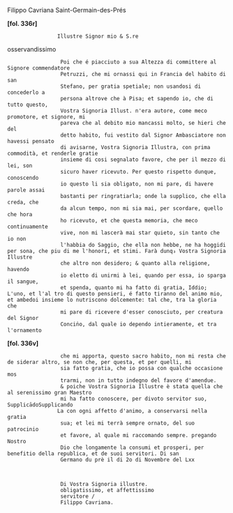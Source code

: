 Filippo Cavriana
Saint-Germain-des-Prés




        
            
                
**[fol. 336r]**


                
                    

                    Illustre Signor mio & S.re
                    
osservandissimo
                


                
                     Poi che é piacciuto a sua Altezza di committere al Signore commendatore
                     Petruzzi, che mi ornassi qui in Francia del habito di san 
                     Stefano, per gratia spetiale; non usandosi di concederlo a
                     persona altrove che à Pisa; et sapendo io, che di tutto questo,
                     Vostra Signoria Illust. n'era autore, come meco promotore, et signore, mi
                     pareva che al debito mio mancassi molto, se hieri che del
                     detto habito, fui vestito dal Signor Ambasciatore non havessi pensato
                     di avisarne, Vostra Signoria Illustra, con prima commodità, et renderle gratie
                     insieme di cosi segnalato favore, che per il mezzo di lei, son
                     sicuro haver ricevuto. Per questo rispetto dunque, conoscendo 
                     io questo li sia obligato, non mi pare, di havere parole assai 
                     bastanti per ringratiarla; onde la supplico, che ella creda, che
                     da alcun tempo, non mi sia mai, per scordare, quello che hora
                     ho ricevuto, et che questa memoria, che meco continuamente
                     vive, non mi lascerà mai star quieto, sin tanto che io non
                     l'habbia do Saggio, che ella non hebbe, ne ha hoggidi per sona, che piu di me l'honori, et stimi. Farà dunq₃ Vostra Signoria Illustre
                     che altro non desidero; & quanto alla religione, havendo
                     io eletto di unirmi à lei, quando per essa, io sparga il sangue, 
                     et spenda, quanto mi ha fatto di gratia, Iddio; L'uno, et l'al tro di questo pensieri, é fatto tiranno del animo mio, et ambedoi insieme lo nutriscono dolcemente: tal che, tra la gloria che
                     mi pare di ricevere d'esser conosciuto, per creatura del Signor
                     Concin̍o, dal quale io dependo intieramente, et tra l'ornamento


                
**[fol. 336v]**


                
                     che mi apporta, questo sacro habito, non mi resta che de siderar altro, se non che, per questa, et per quelli, mi
                     sia fatto gratia, che io possa con qualche occasione mos
                     trarmi, non in tutto indegno del favore d'amendue.
                     & poiche Vostra Signoria Illustre è stata quella che al serenissimo gran Maestro
                     mi ha fatto conoscere, per divoto servitor suo, SupplicādoSupplicando
                    La con ogni affetto d'animo, a conservarsi nella gratia
                     sua; et lei mi terrà sempre ornato, del suo patrocinio
                     et favore, al quale mi raccomando sempre. pregando Nostro
                     Dio che longamente la consumi et prosperi, per benefitio della republica, et de suoi servitori. Di san 
                     Germano du prè il di 2o di Novembre del Lxx


                
                     Di Vostra Signoria illustre. 
                     obligatissimo, et affettissimo
                     servitore /
                     Filippo Cavriana.
                


            
        
    